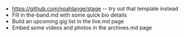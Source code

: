 * https://github.com/noahlange/stage -- try out that template instead
* Fill in the-band.md with some quick bio details
* Build an upcoming gig list in the live.md page
* Embed some videos and photos in the archives.md page
